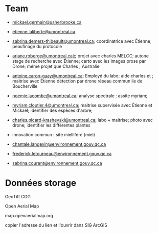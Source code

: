 # Team

* mickael.germain@usherbrooke.ca

* etienne.laliberte@umontreal.ca
* sabrina.demers-thibeault@umontreal.ca; coordinatrice avec Étienne; peaufinage du protocole
* ariane.roberge@umontreal.caè; projet avec charles MELCC;  autone stage de recherche avec Étienne; carto avec les images prose par Drone; même projet que Charles ; Australie
* antoine.caron-guay@umontreal.ca; Employé du labo; aide charles et ; maitrise avec Étienne détection par drone réseau commun ile de Boucherville
* noemie.lacombe@umontreal.ca; analyse spectrale ; assite myriam; 
* myriam.cloutier.4@umontreal.ca; maitrise supervisée avec Étienne et Mickaël; identifier des espèces d'arbre; 
* charles.picard-krashevski@umontreal.ca; labo + maitrise; photo avec drone; identifier les différentes plantes

* innovation commun : site miellifère (miel)

* chantale.langevin@environnement.gouv.qc.ca
* frederick.letourneau@environnement.gouv.qc.ca
* sabrina.courant@environnement.gouv.qc.ca

# Données storage
GeoTiff COG

Open Aerial Map

map.openaerialmap.org

copier l'adresse du lien et l'ouvrir dans SIG ArcGIS
